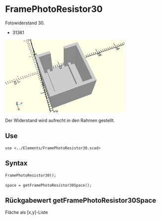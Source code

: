 # FramePhotoResistor30
Fotowiderstand 30.
- 31361

![FramePhotoResistor30](../../images/FramePhotoResistor30.png)

Der Widerstand wird aufrecht in den Rahmen gestellt.

## Use
```
use <../Elements/FramePhotoResistor30.scad>
```

## Syntax
```
FramePhotoResistor30();

space = getFramePhotoResistor30Space();
```

## Rückgabewert getFramePhotoResistor30Space
Fläche als \[x,y]-Liste